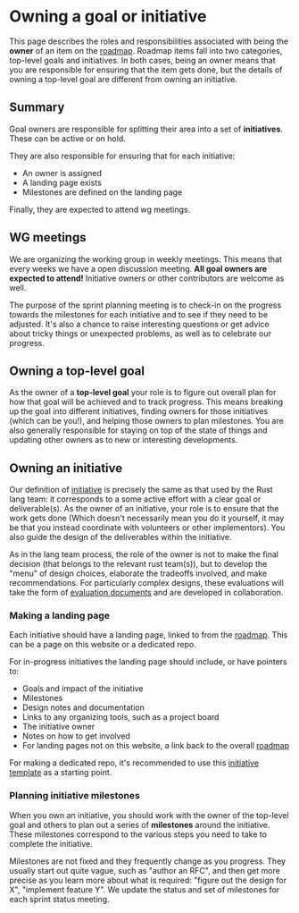 # Owning a goal or initiative

This page describes the roles and responsibilities associated with being the **owner** of an item on the [roadmap](../roadmap.md). Roadmap items fall into two categories, top-level goals and initiatives. In both cases, being an owner means that you are responsible for ensuring that the item gets done, but the details of owning a top-level goal are different from owning an initiative.

## Summary

Goal owners are responsible for splitting their area into a set of **initiatives**. These can be active or on hold.

They are also responsible for ensuring that for each initiative:

- An owner is assigned
- A landing page exists
- Milestones are defined on the landing page

Finally, they are expected to attend wg meetings.

## WG meetings

We are organizing the working group in weekly meetings. This means that every weeks we have a open discussion meeting. **All goal owners are expected to attend!** Initiative owners or other contributors are welcome as well.

The purpose of the sprint planning meeting is to check-in on the progress towards the milestones for each initiative and to see if they need to be adjusted. It's also a chance to raise interesting questions or get advice about tricky things or unexpected problems, as well as to celebrate our progress.

## Owning a top-level goal

As the owner of a **top-level goal** your role is to figure out overall plan for how that goal will be achieved and to track progress. This means breaking up the goal into different initiatives, finding owners for those initiatives (which can be you!), and helping those owners to plan milestones. You are also generally responsible for staying on top of the state of things and updating other owners as to new or interesting developments.

## Owning an initiative

Our definition of [initiative] is precisely the same as that used by the Rust lang team: it corresponds to a some active effort with a clear goal or deliverable(s). As the owner of an initiative, your role is to ensure that the work gets done (Which doesn't necessarily mean you do it yourself, it may be that you instead coordinate with volunteers or other implementors). You also guide the design of the deliverables within the initiative.

As in the lang team process, the role of the owner is not to make the final decision (that belongs to the relevant rust team(s)), but to develop the "menu" of design choices, elaborate the tradeoffs involved, and make recommendations. For particularly complex designs, these evaluations will take the form of [evaluation documents] and are developed in collaboration.

[initiative]: https://lang-team.rust-lang.org/initiatives.html
[initiative owners]: https://lang-team.rust-lang.org/initiatives/process/roles/owner.html
[evaluation documents]: ./evaluations.md

### Making a landing page

Each initiative should have a landing page, linked to from the [roadmap]. This can be a page on this website or a dedicated repo.

For in-progress initiatives the landing page should include, or have pointers to:

- Goals and impact of the initiative
- Milestones
- Design notes and documentation
- Links to any organizing tools, such as a project board
- The initiative owner
- Notes on how to get involved
- For landing pages not on this website, a link back to the overall [roadmap]

For making a dedicated repo, it's recommended to use this [initiative template][template] as a starting point.

[roadmap]: ../roadmap.md
[template]: https://github.com/rust-lang/initiative-template

### Planning initiative milestones

When you own an initiative, you should work with the owner of the top-level goal and others to plan out a series of **milestones** around the initiative. These milestones correspond to the various steps you need to take to complete the initiative.

Milestones are not fixed and they frequently change as you progress. They usually start out quite vague, such as "author an RFC", and then get more precise as you learn more about what is required: "figure out the design for X", "implement feature Y". We update the status and set of milestones for each sprint status meeting.

[stakeholders]: ./stakeholders.md
